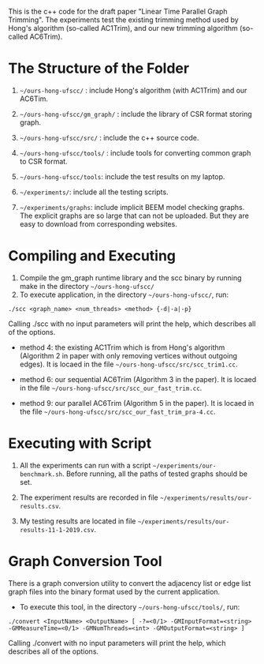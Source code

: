 This is the c++ code for the draft paper "Linear Time Parallel Graph Trimming". The experiments test the existing trimming method used by Hong's algorithm (so-called AC1Trim), and our new trimming algorithm (so-called AC6Trim). 

# The Structure of the Folder

1. ```~/ours-hong-ufscc/``` : include Hong's algorithm (with AC1Trim) and our AC6Tim. 

1. ```~/ours-hong-ufscc/gm_graph/``` : include the library of CSR format storing graph.

1. ```~/ours-hong-ufscc/src/``` : include the c++ source code.

1. ```~/ours-hong-ufscc/tools/``` : include tools for converting common graph to CSR format.

1. ```~/ours-hong-ufscc/tools```: include the test results on my laptop.

1. ```~/experiments/```: include all the testing scripts.

1. ```~/experiments/graphs```: include implicit BEEM model checking graphs. The explicit graphs are so large that can not be uploaded. But they are easy to download from corresponding websites.

# Compiling and Executing

1. Compile the gm_graph runtime library and the scc binary by running make in the directory ```~/ours-hong-ufscc/```
1. To execute application, in the directory ```~/ours-hong-ufscc/```, run:

```./scc <graph_name> <num_threads> <method> {-d|-a|-p} ```

Calling ./scc with no input parameters will print the help, which describes
all of the options. 

* method 4: the existing AC1Trim which is from Hong's algorithm (Algorithm 2 in paper with only removing vertices without outgoing edges). 
It is locaed in the file ```~/ours-hong-ufscc/src/scc_trim1.cc```.

* method 6: our sequential AC6Trim (Algorithm 3 in the paper). 
It is locaed in the file ```~/ours-hong-ufscc/src/scc_our_fast_trim.cc```.

* method 9: our parallel AC6Trim (Algorithm 5 in the paper). 
It is locaed in the file ```~/ours-hong-ufscc/src/scc_our_fast_trim_pra-4.cc```.


# Executing with Script

1. All the experiments can run with a script ```~/experiments/our-benchmark.sh```. Before running, all the paths of tested graphs should be set. 

1. The experiment results are recorded in file ```~/experiments/results/our-results.csv```. 

1. My testing results are located in file ```~/experiments/results/our-results-11-1-2019.csv```. 


# Graph Conversion Tool
There is a graph conversion utility to convert the adjacency list or edge list graph files into the binary format used by the current application. 

* To execute this tool, in the directory ```~/ours-hong-ufscc/tools/```, run:

```./convert <InputName> <OutputName> [ -?=<0/1> -GMInputFormat=<string> -GMMeasureTime=<0/1> -GMNumThreads=<int> -GMOutputFormat=<string> ]```

Calling ./convert with no input parameters will print the help, which describes
all of the options. 


